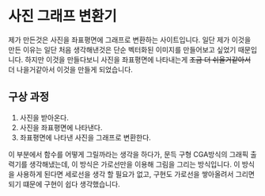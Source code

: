 # 사진 그래프 변환기 
제가 만든것은 사진을 좌표평면에 그래프로 변환하는 사이트입니다. 
일단 제가 이것을 만든 이유는 일단 처음 생각해낸것은 단순 벡터화된 이미지를 만들어보고 싶었기 때문입니다.
하지만 이것을 만들다보니 사진을 좌표평면에 나타내는게 ~~조금 더 쉬울거같아서~~ 더 나을거같아서 이것을 만들게 되었습니다. 

## 구상 과정 
1. 사진을 받아온다.
2. 사진을 좌표평면에 나타낸다.
3. 좌표평면에 나타낸 사진을 그래프로 변환한다.

이 부분에서 함수를 어떻게 그릴까라는 생각을 하다가, 문득 구형 CGA방식의 그래픽 출력기를 생각해냈는데, 이 방식은 가로선만을 이용해 그림을 그리는 방식입니다. 이 방식을 사용하게 된다면 세로선을 생각 할 필요가 없고, 구현도 가로선을 쌓아올려서 그리면 되기 떄문에 구현이 쉽다 생각했습니다. 
